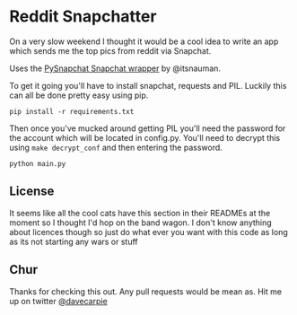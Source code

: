 # Reddit Snapchatter
On a very slow weekend I thought it would be a cool idea to write an app which sends me the top pics from reddit via Snapchat.

Uses the [PySnapchat Snapchat wrapper](https://github.com/itsnauman/PySnapchat) by @itsnauman.

To get it going you'll have to install snapchat, requests and PIL. Luckily this can all be done pretty easy using pip.

`pip install -r requirements.txt`

Then once you've mucked around getting PIL you'll need the password for the account which will be located in config.py. You'll need to decrypt this using `make decrypt_conf` and then entering the password.

`python main.py`

## License
It seems like all the cool cats have this section in their READMEs at the moment so I thought I'd hop on the band wagon. I don't know anything about licences though so just do what ever you want with this code as long as its not starting any wars or stuff

## Chur
Thanks for checking this out. Any pull requests would be mean as. Hit me up on twitter [@davecarpie](https://twitter.com/davecarpie)
